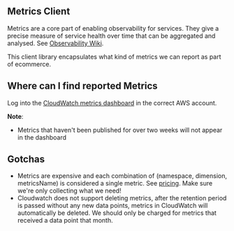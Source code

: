 ## Metrics Client

Metrics are a core part of enabling observability for services. They give a precise measure of service health over time that can be aggregated and analysed. See [Observability Wiki](https://tshirtventures.atlassian.net/wiki/spaces/EN/pages/56754177/Observability).

This client library encapsulates what kind of metrics we can report as part of ecommerce.

## Where can I find reported Metrics

Log into the [CloudWatch metrics dashboard](https://ap-southeast-2.console.aws.amazon.com/cloudwatch/home?region=ap-southeast-2#metricsV2:graph=~()) in the correct AWS account.

**Note**:
- Metrics that haven't been published for over two weeks will not appear in the dashboard


## Gotchas

- Metrics are expensive and each combination of (namespace, dimension, metricsName) is considered a single metric. See [pricing](https://aws.amazon.com/cloudwatch/pricing/). Make sure we're only collecting what we need!
- Cloudwatch does not support deleting metrics, after the retention period is passed without any new data points, metrics in CloudWatch will automatically be deleted. We should only be charged for metrics that received a data point that month.

